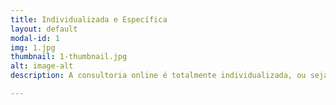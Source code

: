 ```yaml
---
title: Individualizada e Específica
layout: default
modal-id: 1
img: 1.jpg
thumbnail: 1-thumbnail.jpg
alt: image-alt
description: A consultoria online é totalmente individualizada, ou seja, o atendimento é feito de acordo com as características de cada aluno. Além disso, é específica; leva-se em conta o objetivo almejado, seja ele voltado para a prática competitiva, lúdica ou para o bem-estar.

---
```

